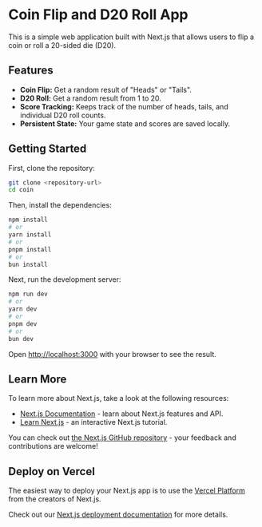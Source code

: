 # Coin Flip and D20 Roll App

This is a simple web application built with Next.js that allows users to flip a coin or roll a 20-sided die (D20).

## Features

- **Coin Flip:** Get a random result of "Heads" or "Tails".
- **D20 Roll:** Get a random result from 1 to 20.
- **Score Tracking:** Keeps track of the number of heads, tails, and individual D20 roll counts.
- **Persistent State:** Your game state and scores are saved locally.

## Getting Started

First, clone the repository:

```bash
git clone <repository-url>
cd coin
```

Then, install the dependencies:

```bash
npm install
# or
yarn install
# or
pnpm install
# or
bun install
```

Next, run the development server:

```bash
npm run dev
# or
yarn dev
# or
pnpm dev
# or
bun dev
```

Open [http://localhost:3000](http://localhost:3000) with your browser to see the result.

## Learn More

To learn more about Next.js, take a look at the following resources:

- [Next.js Documentation](https://nextjs.org/docs) - learn about Next.js features and API.
- [Learn Next.js](https://nextjs.org/learn) - an interactive Next.js tutorial.

You can check out [the Next.js GitHub repository](https://github.com/vercel/next.js) - your feedback and contributions are welcome!

## Deploy on Vercel

The easiest way to deploy your Next.js app is to use the [Vercel Platform](https://vercel.com/new?utm_medium=default-template&filter=next.js&utm_source=create-next-app&utm_campaign=create-next-app-readme) from the creators of Next.js.

Check out our [Next.js deployment documentation](https://nextjs.org/docs/app/building-your-application/deploying) for more details.